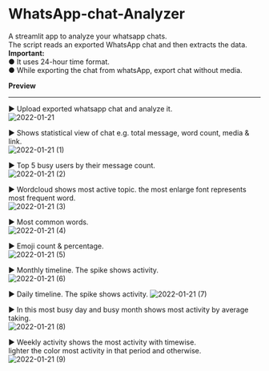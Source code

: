 # WhatsApp-chat-Analyzer

A streamlit app to analyze your whatsapp chats. <br>
The script reads an exported WhatsApp chat and then extracts the data. <br>
<b>Important:</b> <br>
● It uses 24-hour time format.<br>
● While exporting the chat from whatsApp, export chat without media.<br>

<b>Preview</b>
<br> <hr>

► Upload exported whatsapp chat and analyze it. <br>
![2022-01-21](https://user-images.githubusercontent.com/88322471/150567564-d06c93c3-33d6-4d6a-8498-0dbe0976797c.png)

► Shows statistical view of chat e.g. total message, word count, media & link.<br>
![2022-01-21 (1)](https://user-images.githubusercontent.com/88322471/150567805-d1a49452-90bf-4dde-b7b6-41995a131168.png)

► Top 5 busy users by their message count.<br>
![2022-01-21 (2)](https://user-images.githubusercontent.com/88322471/150568000-fc346673-9079-4c47-b2dd-b3b02f4c781c.png)

► Wordcloud shows most active topic. the most enlarge font represents most frequent word.<br>
![2022-01-21 (3)](https://user-images.githubusercontent.com/88322471/150568190-e8ac9b68-c806-4cf1-9870-badaa1984b0e.png)

► Most common words.<br>
![2022-01-21 (4)](https://user-images.githubusercontent.com/88322471/150568385-096bcf3c-58e9-4bd6-845e-a3201c2a5cef.png)

► Emoji count & percentage.<br>
![2022-01-21 (5)](https://user-images.githubusercontent.com/88322471/150568572-770587c3-8d4f-410f-9813-9249326fc73f.png)

► Monthly timeline. The spike shows activity.<br>
![2022-01-21 (6)](https://user-images.githubusercontent.com/88322471/150568888-7a0aeb80-9070-486c-81d9-9ebaf9233aee.png)

► Daily timeline. The spike shows activity.
![2022-01-21 (7)](https://user-images.githubusercontent.com/88322471/150569000-6c946176-a6d0-4bc6-8ce1-fca348adc8bd.png)

► In this most busy day and busy month shows most activity by average taking.<br>
![2022-01-21 (8)](https://user-images.githubusercontent.com/88322471/150569163-d1b91f9e-0b5c-4f5b-8aa9-e9c5ea90a6b5.png)

► Weekly activity shows the most activity with timewise.<br>
  lighter the color most activity in that period and otherwise.<br>
![2022-01-21 (9)](https://user-images.githubusercontent.com/88322471/150569381-4ede1adc-4854-4db9-b0f1-10676bb9eb21.png)
